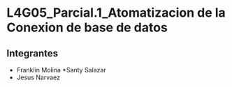 # L4G05_Parcial.1_Atomatizacion de la Conexion de base de datos
## Integrantes

* Franklin Molina
*Santy Salazar
* Jesus Narvaez
